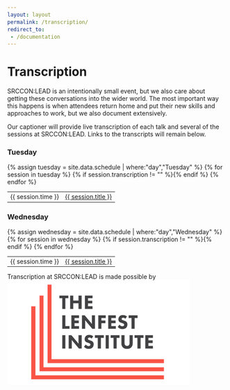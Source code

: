 ```yaml
---
layout: layout
permalink: /transcription/
redirect_to:
 - /documentation
---
```


# Transcription

SRCCON:LEAD is an intentionally small event, but we also care about getting these conversations into the wider world. The most important way this happens is when attendees return home and put their new skills and approaches to work, but we also document extensively.

Our captioner will provide live transcription of each talk and several of the sessions at SRCCON:LEAD. Links to the transcripts will remain below.

<div>
    <h3>Tuesday</h3>
    <table>{% assign tuesday = site.data.schedule | where:"day","Tuesday" %}
{% for session in tuesday %}
        {% if session.transcription != "" %}<tr><td>{{ session.time }}</td><td><a href="{{ session.transcription }}">{{ session.title }}</a></td></tr>{% endif %}
{% endfor %}
    </table>
</div>

<div>
    <h3>Wednesday</h3>
    <table>{% assign wednesday = site.data.schedule | where:"day","Wednesday" %}
{% for session in wednesday %}
        {% if session.transcription != "" %}<tr><td>{{ session.time }}</td><td><a href="{{ session.transcription }}">{{ session.title }}</a></td></tr>{% endif %}
{% endfor %}
    </table>
</div>

<p class="sponsor-tag">Transcription at SRCCON:LEAD is made possible by <a href="https://www.lenfestinstitute.org/"><img src="/media/img/partners/lenfest.png" class="" alt="The Lenfest Institute"></a></p>